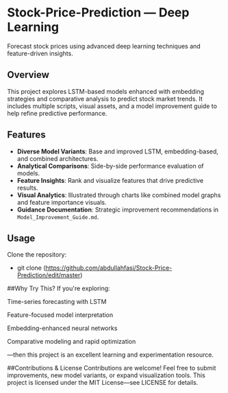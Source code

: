 # Stock-Price-Prediction — Deep Learning

Forecast stock prices using advanced deep learning techniques and feature-driven insights.

## Overview
This project explores LSTM-based models enhanced with embedding strategies and comparative analysis to predict stock market trends. It includes multiple scripts, visual assets, and a model improvement guide to help refine predictive performance.


## Features
- **Diverse Model Variants**: Base and improved LSTM, embedding-based, and combined architectures.
- **Analytical Comparisons**: Side-by-side performance evaluation of models.
- **Feature Insights**: Rank and visualize features that drive predictive results.
- **Visual Analytics**: Illustrated through charts like combined model graphs and feature importance visuals.
- **Guidance Documentation**: Strategic improvement recommendations in `Model_Improvement_Guide.md`.

## Usage
Clone the repository:

- git clone (https://github.com/abdullahfasi/Stock-Price-Prediction/edit/master)



##Why Try This?
If you're exploring:

Time-series forecasting with LSTM

Feature-focused model interpretation

Embedding-enhanced neural networks

Comparative modeling and rapid optimization

—then this project is an excellent learning and experimentation resource.

##Contributions & License
Contributions are welcome! Feel free to submit improvements, new model variants, or expand visualization tools. This project is licensed under the MIT License—see LICENSE for details.


